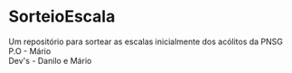# SorteioEscala  
Um repositório para sortear as escalas inicialmente dos acólitos da PNSG  
P.O - Mário  
Dev's - Danilo e Mário
